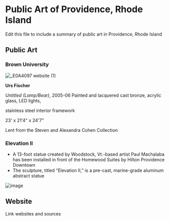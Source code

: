 # Public Art of Providence, Rhode Island

Edit this file to include a summary of public art in Providence, Rhode Island

## Public Art

### Brown University

![_E0A4097 website (1)](https://user-images.githubusercontent.com/122575015/236925485-43071416-3786-410f-91f2-9b3c6aca844a.jpg)

**Urs Fischer**

_Untitled (Lamp/Bear)_, 2005-06
Painted and lacquered cast bronze, acrylic glass, LED lights,

stainless steel interior framework

23' x 21'4" x 24'7"

Lent from the Steven and Alexandra Cohen Collection

### Elevation II
- A 13-foot statue created by Woodstock, Vt.-based artist Paul Machalaba has been installed in front of the Homewood Suites by Hilton Providence Downtown
- The sculpture, titled “Elevation II,” is a pre-cast, marine-grade aluminum abstract statue

![image](https://user-images.githubusercontent.com/59936250/236925910-470768cd-a113-4139-a058-7ccea2a1221e.png)


## Website

Link websites and sources
